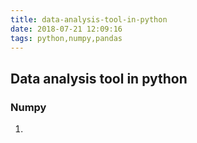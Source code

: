 ```yaml
---
title: data-analysis-tool-in-python
date: 2018-07-21 12:09:16
tags: python,numpy,pandas
---
```

## Data analysis tool in python
### Numpy
1. 
